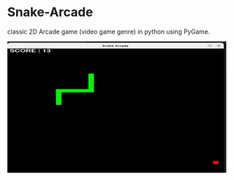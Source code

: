 # Snake-Arcade

classic 2D Arcade game (video game genre) in python using PyGame.

<img src="./screenshot.jpg" width="500" height="300">
